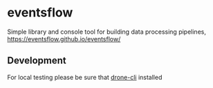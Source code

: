 # eventsflow

Simple library and console tool for building data processing pipelines, https://eventsflow.github.io/eventsflow/

## Development

For local testing please be sure that [drone-cli](https://github.com/drone/drone-cli) installed

